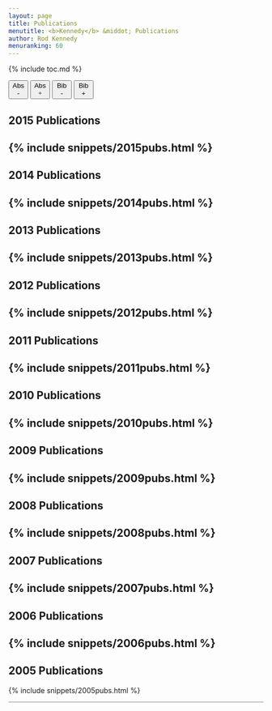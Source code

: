 ```yaml
---
layout: page
title: Publications
menutitle: <b>Kennedy</b> &middot; Publications
author: Rod Kennedy
menuranking: 60
---
```


{% include toc.md %}

<div>
	<button id="hide-abstract" class="button" style="width:39px">Abs<b><font face="menlo">-</font></b></button>
	<button id="show-abstract" class="button" style="width:39px">Abs<font face="menlo">+</font></button>
	<button id="hide-bibtex" class="button" style="width:39px">Bib<b><font face="menlo">-</font></b></button>
	<button id="show-bibtex" class="button" style="width:39px">Bib<b><font face="menlo">+</font></b></button>
</div>

## 2015 Publications

{% include snippets/2015pubs.html %}
---

## 2014 Publications

{% include snippets/2014pubs.html %}
---

## 2013 Publications

{% include snippets/2013pubs.html %}
---

## 2012 Publications

{% include snippets/2012pubs.html %}
---

## 2011 Publications

{% include snippets/2011pubs.html %}
---

## 2010 Publications

{% include snippets/2010pubs.html %}
---

## 2009 Publications

{% include snippets/2009pubs.html %}
---

## 2008 Publications

{% include snippets/2008pubs.html %}
---

## 2007 Publications

{% include snippets/2007pubs.html %}
---

## 2006 Publications

{% include snippets/2006pubs.html %}
---

## 2005 Publications

{% include snippets/2005pubs.html %}

<hr style="opacity: 0.5">
